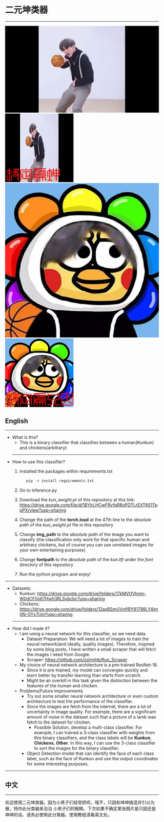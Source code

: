 # 二元坤类器
---


![kun](kun.jpg)
![kun_classify](kun_predict.jpg)
![zhiyin](zhiyin.jpg)
![zhiyin](zhiyin_predict.jpg)


## English
---

- What is this?
    - This is a binary classifier that classifies between a human(Kunkun) and chickens(arbitrary)
    ---
- How to use this classifier?
    1. Installed the packages within requirements.txt
        ```python
           pip -r install requirements.txt
        ```
    2. Go to inference.py
    3. Download the *kun_weight.pt* of this repository at this link: https://drive.google.com/file/d/1BYjrLHCwFRyfqR8oPDTLrEXT6S1TppPX/view?usp=sharing
    4. Change the path of the **torch.load** at the 47th line to the *absolute path* of the *kun_weight.pt* file in this repository
    5. Change **img_path** to the *absolute path* of the image you want to classify (the classification only work for that specific human and arbitrary chickens, but of course you can use unrelated images for your own entertaining purposes)

    6. Change **fontpath** to the *absolute path* of the *kun.ttf* under the *font* directory of this repository
    7. Run the python program and enjoy!
---
- Datasets:
    - Kunkun: https://drive.google.com/drive/folders/17kMVt1Vhnm-W0dCF0o67Hwh3RLSvbcbc?usp=sharing
    - Chickens: https://drive.google.com/drive/folders/12axBSmUVnfIBY81798LY4im0N-GYx7Um?usp=sharing
    ---
- How did I made it?
    - I am using a neural network for this classifier, so we need data.
        - Dataset Preparation: We will need a lot of images to train the neural network(and ideally, quality images). Therefore, inspired by some blog posts, I have written a small scraper that will fetch the images I need from Google.
        - Scraper: https://github.com/zslrmhb/Kun_Scraper
    - My choice of neural network architecture is a pre-trained ResNet-18.
        - Since it is pre-trained, my model can converges quickly and learn better by transfer learning than starts from scratch.
        - Might be an overkill in this task given the distinction between the features of the human and chicken.
    - Problems/Future Improvements
        - Try out some smaller neural network architecture or even custom architecture to test the performance of the classifier. 
        - Since the images are fetch from the internet, there are a lot of uncertainty in image quality. For example, there are a significant amount of noise in the dataset such that a picture of a lamb was fetch to the dataset for chicken.
            - Possible Solution, develop a multi-class classifier. For example, I can trained a 3-class classifier with weights from this binary classifiers, and the class labels will be **Kunkun**, **Chickens**, **Other**. In this way, I can use the 3-class classifier to sort the images for the binary classifier.
        - Object Detection model that can identify the face of each class label, such as the face of Kunkun and use the output coordinates for some interesting purposes.
---
## 中文
---
欢迎使用二元坤类器。因为小黑子们经常把鸡，哦不，只因和坤坤搞混并引以为傲，特作此分类器来治治
小黑子们的眼睛。下次如果不确定某张图片是只因还是坤坤的话，请务必使用此分类器。使用教程请看英文处。